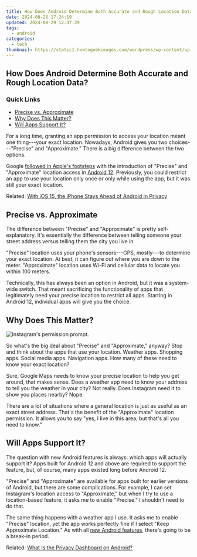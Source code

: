 ```yaml
---
title: How Does Android Determine Both Accurate and Rough Location Data?
date: 2024-08-26 17:24:19
updated: 2024-08-29 12:47:29
tags:
  - android
categories:
  - tech
thumbnail: https://static1.howtogeekimages.com/wordpress/wp-content/uploads/2021/10/precise-approx-location.png
---
```


## How Does Android Determine Both Accurate and Rough Location Data?

### Quick Links

* [Precise vs. Approximate](https://android-frp.techidaily.com/in-2024-the-updated-method-to-bypass-samsung-galaxy-m14-5g-frp-by-drfone-android/)
* [Why Does This Matter?](https://snapchat-videos.techidaily.com/in-2024-spark-interest-on-snapchat-15-innovative-strategies/)
* [Will Apps Support It?](https://visual-screen-recording.techidaily.com/new-in-2024-essential-tips-for-digital-board-usage-during-web-conferences-on-diverse-devices/)

 For a long time, granting an app permission to access your location meant one thing---your exact location. Nowadays, Android gives you two choices---"Precise" and "Approximate." There is a big difference between the two options.

 Google [followed in Apple's footsteps](https://fix-guide.techidaily.com/how-to-fix-the-soft-bricked-motorola-razr-40-ultra-drfone-by-drfone-fix-android-problems-fix-android-problems/) with the introduction of "Precise" and "Approximate" location access in [Android 12](https://extra-information.techidaily.com/audiophiles-guide-to-speed-adjustment-apps-for-2024/). Previously, you could restrict an app to use your location only once or only while using the app, but it was still your exact location.

Related: [With iOS 15, the iPhone Stays Ahead of Android in Privacy](https://fix-guide.techidaily.com/how-to-fix-the-soft-bricked-motorola-razr-40-ultra-drfone-by-drfone-fix-android-problems-fix-android-problems/) 

##  Precise vs. Approximate

 The difference between "Precise" and "Approximate" is pretty self-explanatory. It's essentially the difference between telling someone your street address versus telling them the city you live in.

 "Precise" location uses your phone's sensors---GPS, mostly---to determine your exact location. At best, it can figure out where you are down to the meter. "Approximate" location uses Wi-Fi and cellular data to locate you within 100 meters.

 Technically, this has always been an option in Android, but it was a system-wide switch. That meant sacrificing the functionality of apps that legitimately need your precise location to restrict all apps. Starting in Android 12, individual apps will give you the choice.

##  Why Does This Matter?

![Instagram's permission prompt.](https://static1.howtogeekimages.com/wordpress/wp-content/uploads/2021/10/Screenshot_20211020-171724.png) 

 So what's the big deal about "Precise" and "Approximate," anyway? Stop and think about the apps that use your location. Weather apps. Shopping apps. Social media apps. Navigation apps. How many of these need to know your exact location?

 Sure, Google Maps needs to know your precise location to help you get around, that makes sense. Does a weather app need to know your address to tell you the weather in your city? Not really. Does Instagram need it to show you places nearby? Nope.

 There are a lot of situations where a general location is just as useful as an exact street address. That's the benefit of the "Approximate" location permission. It allows you to say "yes, I live in this area, but that's all you need to know."

##  Will Apps Support It?

 The question with new Android features is always: which apps will actually support it? Apps built for Android 12 and above are required to support the feature, but, of course, many apps existed long before Android 12.

 "Precise" and "Approximate" are available for apps built for earlier versions of Android, but there are some complications. For example, I can set Instagram's location access to "Approximate," but when I try to use a location-based feature, it asks me to enable "Precise." I shouldn't need to do that.

 The same thing happens with a weather app I use. It asks me to enable "Precise" location, yet the app works perfectly fine if I select "Keep Approximate Location." As with all [new Android features](https://instagram-video-recordings.techidaily.com/updated-2024-approved-instagrams-essential-quick-tutorial-for-chat/), there's going to be a break-in period.

Related: [What Is the Privacy Dashboard on Android?](https://instagram-video-recordings.techidaily.com/updated-2024-approved-instagrams-essential-quick-tutorial-for-chat/)

<ins class="adsbygoogle"
     style="display:block"
     data-ad-format="autorelaxed"
     data-ad-client="ca-pub-7571918770474297"
     data-ad-slot="1223367746"></ins>



<ins class="adsbygoogle"
     style="display:block"
     data-ad-client="ca-pub-7571918770474297"
     data-ad-slot="8358498916"
     data-ad-format="auto"
     data-full-width-responsive="true"></ins>
